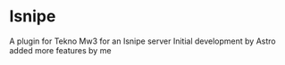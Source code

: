 # Isnipe
A plugin for Tekno Mw3 for an Isnipe server
Initial development by Astro added more features by me
